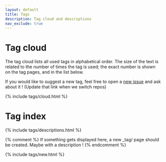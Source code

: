 ```yaml
---
layout: default
title: Tags
description: Tag cloud and descriptions
nav_exclude: true
---
```

# Tag cloud

The tag cloud lists all used tags in alphabetical order. The size of the text
is related to the number of times the tag is used; the exact number is shown
on the tag pages, and in the list below.

If you would like to suggest a new tag, feel free to open a [new issue](https://github.com/ReclaimTheWild/priv_wiki/issues/new) and ask about it !
(Update that link when we switch repos)

{% include tags/cloud.html %}

# Tag index

{% include tags/descriptions.html %}

{% comment %}
If something gets displayed here, a new _tag/ page should be created. Maybe with a description !
{% endcomment %}

{% include tags/new.html %}
